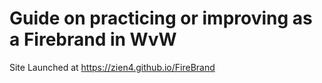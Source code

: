 # Guide on practicing or improving as a Firebrand in WvW 

Site Launched at 
https://zien4.github.io/FireBrand
